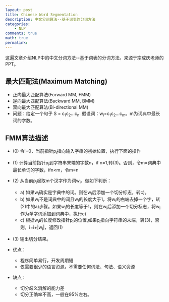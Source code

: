 ```yaml
---
layout: post
title: Chinese Word Segmentation
description: 中文分词算法--基于词表的分词方法
categories:
    - NLP
comments: true
math: true
permalink: 
---
```


这遍文章介绍NLP中的中文分词方法--基于词表的分词方法。来源于宗成庆老师的PPT。

## 最大匹配法(Maximum Matching)

* 正向最大匹配算法(Forward MM, FMM)
* 逆向最大匹配算法(Backward MM, BMM)
* 双向最大匹配算法(Bi-directional MM)
* 问题：给定一个句子 S = c<sub>1</sub>c<sub>2</sub>...c<sub>n</sub>. 假设词：w<sub>i</sub>=c<sub>1</sub>c<sub>2</sub>...c<sub>m</sub>。m为词典中最长词的字数。

## FMM算法描述
* (0) 令i=0，当前指针p<sub>i</sub>指向输入字串的初始位置，执行下面的操作
* (1) 计算当前指针p<sub>i</sub>到字符串末端的字数n，if n=1,转(3)。否则，令m=词典中最长单词的字数，ifn<m，令m=n
* (2) 从当前p<sub>i</sub>起取m个汉字作为词w<sub>i</sub>。做如下判断：
	*  a) 如果w<sub>i</sub>确实是字典中的词。则在w<sub>i</sub>后添加一个切分标志，转c)。
	*  b) 如果w<sub>i</sub>不是词典中的词且w<sub>i</sub>的长度大于1，将w<sub>i</sub>的右端去掉一个字，转(2)中的a)步骤。如果w<sub>i</sub>的长度等于1，则在w<sub>i</sub>后添加一个切分标志，将w<sub>i</sub>作为单字词添加到词典中，执行c)
	*  c) 根据w<sub>i</sub>的长度修改指针p<sub>i</sub>的位置,如果p<sub>i</sub>指向字符串的末端，转(3)，否则，i=i+|w<sub>i</sub>|，返回(1)
* (3) 输出切分结果。

* 优点：
	* 程序简单易行，开发周期短
	* 仅需要很少的语言资源，不需要任何词法、句法、语义资源
* 缺点：
	* 切分歧义消解的能力差
	* 切分正确率不高，一般在95%左右。

